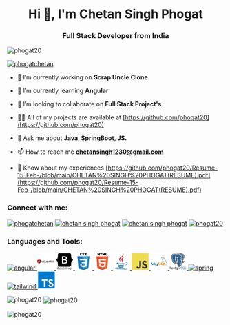 <h1 align="center">Hi 👋, I'm Chetan Singh Phogat</h1>
<h3 align="center">Full Stack Developer from India</h3>

<p align="left"> <img src="https://komarev.com/ghpvc/?username=phogat20&label=Profile%20views&color=0e75b6&style=flat" alt="phogat20" /> </p>

<p align="left"> <a href="https://twitter.com/phogatchetan" target="blank"><img src="https://img.shields.io/twitter/follow/phogatchetan?logo=twitter&style=for-the-badge" alt="phogatchetan" /></a> </p>

- 🔭 I’m currently working on **Scrap Uncle Clone**

- 🌱 I’m currently learning **Angular**

- 👯 I’m looking to collaborate on **Full Stack Project's**

- 👨‍💻 All of my projects are available at [https://github.com/phogat20](https://github.com/phogat20)

- 💬 Ask me about **Java, SpringBoot, JS.**

- 📫 How to reach me **chetansingh1230@gmail.com**

- 📄 Know about my experiences [https://github.com/phogat20/Resume-15-Feb-/blob/main/CHETAN%20SINGH%20PHOGAT(RESUME).pdf](https://github.com/phogat20/Resume-15-Feb-/blob/main/CHETAN%20SINGH%20PHOGAT(RESUME).pdf)

<h3 align="left">Connect with me:</h3>
<p align="left">
<a href="https://twitter.com/phogatchetan" target="blank"><img align="center" src="https://raw.githubusercontent.com/rahuldkjain/github-profile-readme-generator/master/src/images/icons/Social/twitter.svg" alt="phogatchetan" height="30" width="40" /></a>
<a href="https://linkedin.com/in/chetan singh phogat" target="blank"><img align="center" src="https://raw.githubusercontent.com/rahuldkjain/github-profile-readme-generator/master/src/images/icons/Social/linked-in-alt.svg" alt="chetan singh phogat" height="30" width="40" /></a>
<a href="https://stackoverflow.com/users/chetan singh phogat" target="blank"><img align="center" src="https://raw.githubusercontent.com/rahuldkjain/github-profile-readme-generator/master/src/images/icons/Social/stack-overflow.svg" alt="chetan singh phogat" height="30" width="40" /></a>
<a href="https://codesandbox.com/phogat20" target="blank"><img align="center" src="https://raw.githubusercontent.com/rahuldkjain/github-profile-readme-generator/master/src/images/icons/Social/codesandbox.svg" alt="phogat20" height="30" width="40" /></a>
</p>

<h3 align="left">Languages and Tools:</h3>
<p align="left"> <a href="https://angular.io" target="_blank" rel="noreferrer"> <img src="https://angular.io/assets/images/logos/angular/angular.svg" alt="angular" width="40" height="40"/> </a> <a href="https://angular.io" target="_blank" rel="noreferrer"> <img src="https://raw.githubusercontent.com/devicons/devicon/master/icons/angularjs/angularjs-original-wordmark.svg" alt="angularjs" width="40" height="40"/> </a> <a href="https://getbootstrap.com" target="_blank" rel="noreferrer"> <img src="https://raw.githubusercontent.com/devicons/devicon/master/icons/bootstrap/bootstrap-plain-wordmark.svg" alt="bootstrap" width="40" height="40"/> </a> <a href="https://www.w3schools.com/css/" target="_blank" rel="noreferrer"> <img src="https://raw.githubusercontent.com/devicons/devicon/master/icons/css3/css3-original-wordmark.svg" alt="css3" width="40" height="40"/> </a> <a href="https://www.w3.org/html/" target="_blank" rel="noreferrer"> <img src="https://raw.githubusercontent.com/devicons/devicon/master/icons/html5/html5-original-wordmark.svg" alt="html5" width="40" height="40"/> </a> <a href="https://www.java.com" target="_blank" rel="noreferrer"> <img src="https://raw.githubusercontent.com/devicons/devicon/master/icons/java/java-original.svg" alt="java" width="40" height="40"/> </a> <a href="https://developer.mozilla.org/en-US/docs/Web/JavaScript" target="_blank" rel="noreferrer"> <img src="https://raw.githubusercontent.com/devicons/devicon/master/icons/javascript/javascript-original.svg" alt="javascript" width="40" height="40"/> </a> <a href="https://www.mysql.com/" target="_blank" rel="noreferrer"> <img src="https://raw.githubusercontent.com/devicons/devicon/master/icons/mysql/mysql-original-wordmark.svg" alt="mysql" width="40" height="40"/> </a> <a href="https://www.postgresql.org" target="_blank" rel="noreferrer"> <img src="https://raw.githubusercontent.com/devicons/devicon/master/icons/postgresql/postgresql-original-wordmark.svg" alt="postgresql" width="40" height="40"/> </a> <a href="https://spring.io/" target="_blank" rel="noreferrer"> <img src="https://www.vectorlogo.zone/logos/springio/springio-icon.svg" alt="spring" width="40" height="40"/> </a> <a href="https://tailwindcss.com/" target="_blank" rel="noreferrer"> <img src="https://www.vectorlogo.zone/logos/tailwindcss/tailwindcss-icon.svg" alt="tailwind" width="40" height="40"/> </a> <a href="https://www.typescriptlang.org/" target="_blank" rel="noreferrer"> <img src="https://raw.githubusercontent.com/devicons/devicon/master/icons/typescript/typescript-original.svg" alt="typescript" width="40" height="40"/> </a> </p>

<p><img align="left" src="https://github-readme-stats.vercel.app/api/top-langs?username=phogat20&show_icons=true&locale=en&layout=compact" alt="phogat20" /></p>

<p>&nbsp;<img align="center" src="https://github-readme-stats.vercel.app/api?username=phogat20&show_icons=true&locale=en" alt="phogat20" /></p>

<p><img align="center" src="https://github-readme-streak-stats.herokuapp.com/?user=phogat20&" alt="phogat20" /></p>
